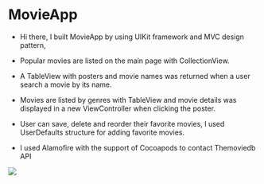 # MovieApp

- Hi there, I built MovieApp by using UIKit framework and MVC design pattern, 

- Popular movies are listed on the main page with CollectionView.

- A TableView with posters and movie names was returned when a user search a movie by its name.

- Movies are listed by genres with TableView and movie details was displayed in a new ViewController when clicking the poster. 

- User can save, delete and reorder their favorite movies, I used UserDefaults structure for adding favorite movies.
- I used Alamofire with the support of Cocoapods to contact Themoviedb API


<img src="https://github.com/TolgahanSonmez/FilmUygulamasi/blob/main/Simulator%20Screen%20Recording%20-%20iPhone%2013%20-%202022-11-09%20at%2000.17.58.gif" width="auto">



